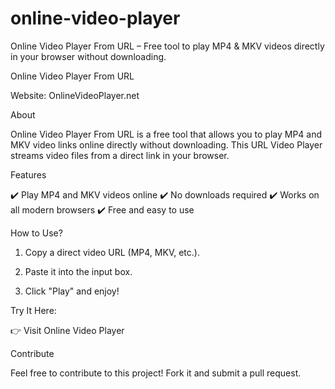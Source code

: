 # online-video-player
Online Video Player From URL – Free tool to play MP4 &amp; MKV videos directly in your browser without downloading.

Online Video Player From URL

Website: OnlineVideoPlayer.net

About

Online Video Player From URL is a free tool that allows you to play MP4 and MKV video links online directly without downloading. This URL Video Player streams video files from a direct link in your browser.

Features

✔️ Play MP4 and MKV videos online
✔️ No downloads required
✔️ Works on all modern browsers
✔️ Free and easy to use

How to Use?

1. Copy a direct video URL (MP4, MKV, etc.).


2. Paste it into the input box.


3. Click "Play" and enjoy!



Try It Here:

👉 Visit Online Video Player

Contribute

Feel free to contribute to this project! Fork it and submit a pull request.
